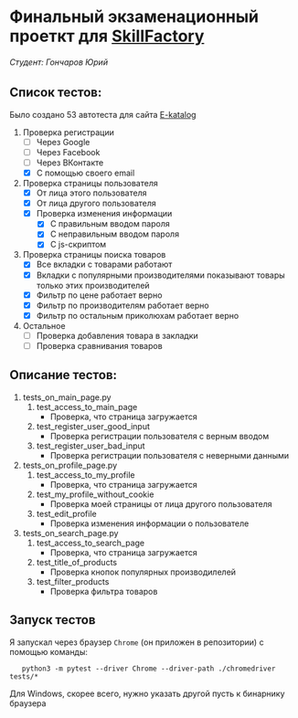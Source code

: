 # Финальный экзаменационный проеткт для [SkillFactory](https://skillfactory.ru)
###### Студент: Гончаров Юрий

## Список тестов:

Было создано 53 автотеста для сайта [E-katalog](https://www.e-katalog.ru)
1. Проверка регистрации
    - [ ] Через Google
    - [ ] Через Facebook
    - [ ] Через ВКонтакте
    - [X] С помощью своего email
2. Проверка страницы пользователя
    - [X] От лица этого пользователя
    - [X] От лица другого пользователя
    - [X] Проверка изменения информации
        - [X] С правильным вводом пароля
        - [X] С неправильным вводом пароля
        - [X] С js-скриптом
3. Проверка страницы поиска товаров
    - [X] Все вкладки с товарами работают
    - [X] Вкладки с популярными производителями показывают товары только этих производителей
    - [X] Фильтр по цене работает верно
    - [X] Фильтр по производителям работает верно
    - [X] Фильтр по остальным приколюхам работает верно
4. Остальное
    - [ ] Проверка добавления товара в закладки
    - [ ] Проверка сравнивания товаров

## Описание тестов:

1. tests_on_main_page.py
    1. test_access_to_main_page
        - Проверка, что страница загружается
    2. test_register_user_good_input
        - Проверка регистрации пользователя с верным вводом
    3. test_register_user_bad_input
        - Проверка регистрации пользователя с неверными данными
2. tests_on_profile_page.py
   1. test_access_to_my_profile
      - Проверка, что страница загружается
   2. test_my_profile_without_cookie
      - Проверка моей страницы от лица другого пользователя
   3. test_edit_profile
      - Проверка изменения информации о пользователе
3. tests_on_search_page.py
   1. test_access_to_search_page
      - Проверка, что страница загружается
   2. test_title_of_products
      - Проверка кнопок популярных производилелей
   3. test_filter_products
      - Проверка фильтра товаров

## Запуск тестов

Я запускал через браузер `Chrome` (он приложен в репозитории) с помощью команды:
```
   python3 -m pytest --driver Chrome --driver-path ./chromedriver tests/*
```
Для Windows, скорее всего, нужно указать другой пусть к бинарнику браузера